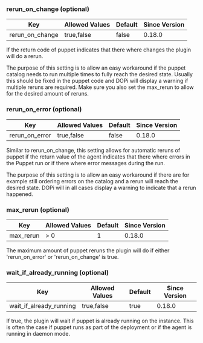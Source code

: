 
### rerun_on_change (optional)

| Key             | Allowed Values | Default | Since Version |
|-----------------|----------------|---------|---------------|
| rerun_on_change | true,false     | false   | 0.18.0        |

If the return code of puppet indicates that there where changes the plugin
will do a rerun.

The purpose of this setting is to allow an easy workaround if the puppet catalog
needs to run multiple times to fully reach the desired state. Usually this should
be fixed in the puppet code and DOPi will display a warning if multiple reruns are
required. Make sure you also set the max_rerun to allow for the desired amount of
reruns.

### rerun_on_error (optional)

| Key            | Allowed Values | Default | Since Version |
|----------------|----------------|---------|---------------|
| rerun_on_error | true,false     | false   | 0.18.0        |

Similar to rerun_on_change, this setting allows for automatic reruns of puppet
if the return value of the agent indicates that there where errors in the Puppet
run or if there where error messages during the run.

The purpose of this setting is to allow an easy workaround if there are for example
still ordering errors on the catalog and a rerun will reach the desired state.
DOPi will in all cases display a warning to indicate that a rerun happened.

### max_rerun (optional)

| Key       | Allowed Values | Default | Since Version |
|-----------|----------------|---------|---------------|
| max_rerun | > 0            | 1       | 0.18.0        |

The maximum amount of puppet reruns the plugin will do if either 'rerun_on_error' or
'rerun_on_change' is true.

### wait_if_already_running (optional)

| Key                     | Allowed Values | Default | Since Version |
|-------------------------|----------------|---------|---------------|
| wait_if_already_running | true,false     | true    | 0.18.0        |

If true, the plugin will wait if puppet is already running on the instance. This is
often the case if puppet runs as part of the deployment or if the agent is running
in daemon mode.

